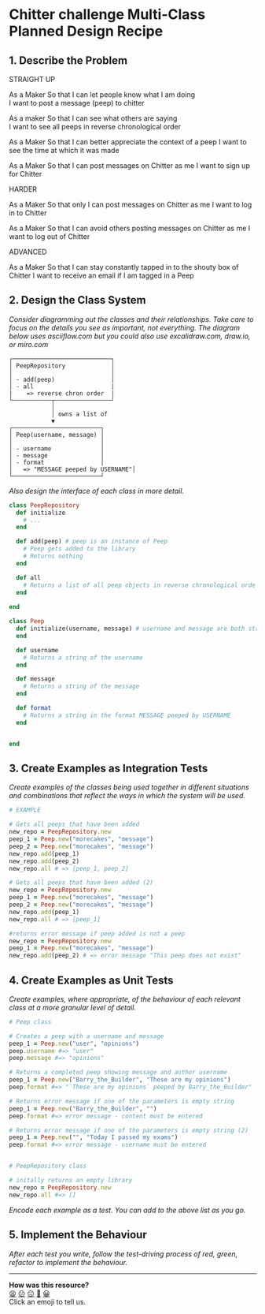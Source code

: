 # Chitter challenge Multi-Class Planned Design Recipe

## 1. Describe the Problem
STRAIGHT UP

As a Maker
So that I can let people know what I am doing  
I want to post a message (peep) to chitter

As a maker
So that I can see what others are saying  
I want to see all peeps in reverse chronological order

As a Maker
So that I can better appreciate the context of a peep
I want to see the time at which it was made

As a Maker
So that I can post messages on Chitter as me
I want to sign up for Chitter

HARDER

As a Maker
So that only I can post messages on Chitter as me
I want to log in to Chitter

As a Maker
So that I can avoid others posting messages on Chitter as me
I want to log out of Chitter

ADVANCED

As a Maker
So that I can stay constantly tapped in to the shouty box of Chitter
I want to receive an email if I am tagged in a Peep


## 2. Design the Class System

_Consider diagramming out the classes and their relationships. Take care to
focus on the details you see as important, not everything. The diagram below
uses asciiflow.com but you could also use excalidraw.com, draw.io, or miro.com_

```
┌────────────────────────────┐
│ PeepRepository             │
│                            │
│ - add(peep)                │
│ - all                      |
|    => reverse chron order  |         
└───────────┬────────────────┘
            │
            │ owns a list of
            ▼
┌─────────────────────────┐
│ Peep(username, message) │
│                         │
│ - username              │
│ - message               │
│ - format                │
│   => "MESSAGE peeped by USERNAME"│
└─────────────────────────┘
```

_Also design the interface of each class in more detail._

```ruby
class PeepRepository
  def initialize
    # ...
  end

  def add(peep) # peep is an instance of Peep 
    # Peep gets added to the library
    # Returns nothing
  end

  def all
    # Returns a list of all peep objects in reverse chronological orde rot when they were submitted
  end
  
end

class Peep
  def initialize(username, message) # username and message are both strings 
  end

  def username
    # Returns a string of the username
  end

  def message
    # Returns a string of the message
  end

  def format
    # Returns a string in the format MESSAGE peeped by USERNAME
  end


end
```

## 3. Create Examples as Integration Tests

_Create examples of the classes being used together in different situations and
combinations that reflect the ways in which the system will be used._

```ruby
# EXAMPLE

# Gets all peeps that have been added 
new_repo = PeepRepository.new
peep_1 = Peep.new("morecakes", "message")
peep_2 = Peep.new("morecakes", "message")
new_repo.add(peep_1)
new_repo.add(peep_2)
new_repo.all # => [peep_1, peep_2]

# Gets all peeps that have been added (2) 
new_repo = PeepRepository.new
peep_1 = Peep.new("morecakes", "message")
peep_2 = Peep.new("morecakes", "message")
new_repo.add(peep_1)
new_repo.all # => [peep_1]

#returns error message if peep added is not a peep 
new_repo = PeepRepository.new
peep_1 = Peep.new("morecakes", "message")
new_repo.add(peep_2) # => error message "This peep does not exist"


```

## 4. Create Examples as Unit Tests

_Create examples, where appropriate, of the behaviour of each relevant class at
a more granular level of detail._

```ruby
# Peep class

# Creates a peep with a username and message
peep_1 = Peep.new("user", "opinions")
peep.username #=> "user"
peep.message #=> "opinions"

# Returns a completed peep showing message and author username
peep_1 = Peep.new("Barry_the_Builder", "These are my opinions")
peep.format #=> "`These are my opinions` peeped by Barry_the_Builder"

# Returns error message if one of the parameters is empty string
peep_1 = Peep.new("Barry_the_Builder", "")
peep.format #=> error message - content must be entered 

# Returns error message if one of the parameters is empty string (2)
peep_1 = Peep.new("", "Today I passed my exams")
peep.format #=> error message - username must be entered 


# PeepRepository class 

# initally returns an empty library 
new_repo = PeepRepository.new
new_repo.all #=> []


```

_Encode each example as a test. You can add to the above list as you go._

## 5. Implement the Behaviour

_After each test you write, follow the test-driving process of red, green,
refactor to implement the behaviour._


<!-- BEGIN GENERATED SECTION DO NOT EDIT -->

---

**How was this resource?**  
[😫](https://airtable.com/shrUJ3t7KLMqVRFKR?prefill_Repository=makersacademy%2Fgolden-square&prefill_File=resources%2Fmulti_class_recipe_template.md&prefill_Sentiment=😫) [😕](https://airtable.com/shrUJ3t7KLMqVRFKR?prefill_Repository=makersacademy%2Fgolden-square&prefill_File=resources%2Fmulti_class_recipe_template.md&prefill_Sentiment=😕) [😐](https://airtable.com/shrUJ3t7KLMqVRFKR?prefill_Repository=makersacademy%2Fgolden-square&prefill_File=resources%2Fmulti_class_recipe_template.md&prefill_Sentiment=😐) [🙂](https://airtable.com/shrUJ3t7KLMqVRFKR?prefill_Repository=makersacademy%2Fgolden-square&prefill_File=resources%2Fmulti_class_recipe_template.md&prefill_Sentiment=🙂) [😀](https://airtable.com/shrUJ3t7KLMqVRFKR?prefill_Repository=makersacademy%2Fgolden-square&prefill_File=resources%2Fmulti_class_recipe_template.md&prefill_Sentiment=😀)  
Click an emoji to tell us.

<!-- END GENERATED SECTION DO NOT EDIT -->